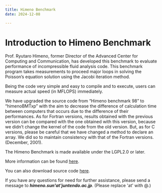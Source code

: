 ```yaml
---
title: Himeno Benchmark
date: 2024-12-08

---
```

# Introduction to Himeno Benchmark
Prof. Ryutaro Himeno, former Director of the Advanced Center for Computing and Communication, has developed this benchmark to evaluate performance of incompressible fluid analysis code. This benchmark program takes measurements to proceed major loops in solving the Poisson’s equation solution using the Jacobi iteration method.

Being the code very simple and easy to compile and to execute, users can measure actual speed (in MFLOPS) immediately.
 
We have upgraded the source code from “Himeno benchmark 98” to “himenoBMTxp” with the aim to decrease the difference of calculation time between computers that occurs due to the difference of their performances. As for Fortran versions, results obtained with the previous version can be compared with the one obtained with this version, because we didn’t change the kernel of the code from the old version. But, as for C versions, please be careful that we have changed a method to declare an array. We did so to maintain consistency with that of the Fortran versions. (December, 2001).

The Himeno Benchmark is made available under the LGPL2.0 or later.

More information can be found [here](https://i.riken.jp/en/supercom/documents/himenobmt/).

You can also download source code [here](https://i.riken.jp/en/supercom/documents/himenobmt/download/).

If you have any questions for need for further assistance, please send a message to ***himeno.sun'at'juntendo.ac.jp***.
(Please replace 'at' with @.)
